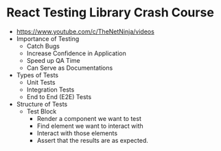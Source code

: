 # React Testing Library Crash Course

* <https://www.youtube.com/c/TheNetNinja/videos>
* Importance of Testing
  * Catch Bugs
  * Increase Confidence in Application
  * Speed up QA Time
  * Can Serve as Documentations
* Types of Tests
  * Unit Tests
  * Integration Tests
  * End to End (E2E) Tests
* Structure of Tests
  * Test Block
    * Render a component we want to test
    * Find element we want to interact with
    * Interact with those elements
    * Assert that the results are as expected.
  